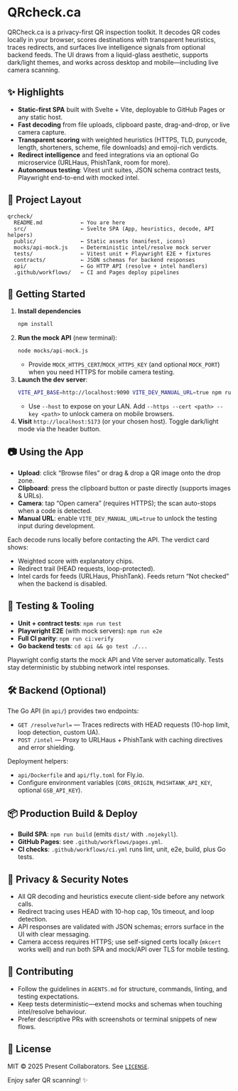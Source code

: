 # QRcheck.ca

QRCheck.ca is a privacy-first QR inspection toolkit. It decodes QR codes locally in your browser, scores destinations with transparent heuristics, traces redirects, and surfaces live intelligence signals from optional backend feeds. The UI draws from a liquid-glass aesthetic, supports dark/light themes, and works across desktop and mobile—including live camera scanning.

## ✨ Highlights
- **Static-first SPA** built with Svelte + Vite, deployable to GitHub Pages or any static host.
- **Fast decoding** from file uploads, clipboard paste, drag-and-drop, or live camera capture.
- **Transparent scoring** with weighted heuristics (HTTPS, TLD, punycode, length, shorteners, scheme, file downloads) and emoji-rich verdicts.
- **Redirect intelligence** and feed integrations via an optional Go microservice (URLHaus, PhishTank, room for more).
- **Autonomous testing**: Vitest unit suites, JSON schema contract tests, Playwright end-to-end with mocked intel.

## 🧱 Project Layout
```
qrcheck/
  README.md            ← You are here
  src/                 ← Svelte SPA (App, heuristics, decode, API helpers)
  public/              ← Static assets (manifest, icons)
  mocks/api-mock.js    ← Deterministic intel/resolve mock server
  tests/               ← Vitest unit + Playwright E2E + fixtures
  contracts/           ← JSON schemas for backend responses
  api/                 ← Go HTTP API (resolve + intel handlers)
  .github/workflows/   ← CI and Pages deploy pipelines
```

## 🚀 Getting Started
1. **Install dependencies**
   ```bash
   npm install
   ```
2. **Run the mock API** (new terminal):
   ```bash
   node mocks/api-mock.js
   ```
   - Provide `MOCK_HTTPS_CERT`/`MOCK_HTTPS_KEY` (and optional `MOCK_PORT`) when you need HTTPS for mobile camera testing.
3. **Launch the dev server**:
   ```bash
   VITE_API_BASE=http://localhost:9090 VITE_DEV_MANUAL_URL=true npm run dev
   ```
   - Use `--host` to expose on your LAN. Add `--https --cert <path> --key <path>` to unlock camera on mobile browsers.
4. **Visit** `http://localhost:5173` (or your chosen host). Toggle dark/light mode via the header button.

## 📷 Using the App
- **Upload**: click “Browse files” or drag & drop a QR image onto the drop zone.
- **Clipboard**: press the clipboard button or paste directly (supports images & URLs).
- **Camera**: tap “Open camera” (requires HTTPS); the scan auto-stops when a code is detected.
- **Manual URL**: enable `VITE_DEV_MANUAL_URL=true` to unlock the testing input during development.

Each decode runs locally before contacting the API. The verdict card shows:
- Weighted score with explanatory chips.
- Redirect trail (HEAD requests, loop-protected).
- Intel cards for feeds (URLHaus, PhishTank). Feeds return “Not checked” when the backend is disabled.

## 🧪 Testing & Tooling
- **Unit + contract tests**: `npm run test`
- **Playwright E2E** (with mock servers): `npm run e2e`
- **Full CI parity**: `npm run ci:verify`
- **Go backend tests**: `cd api && go test ./...`

Playwright config starts the mock API and Vite server automatically. Tests stay deterministic by stubbing network intel responses.

## 🛠 Backend (Optional)
The Go API (in `api/`) provides two endpoints:
- `GET /resolve?url=` — Traces redirects with HEAD requests (10-hop limit, loop detection, custom UA).
- `POST /intel` — Proxy to URLHaus + PhishTank with caching directives and error shielding.

Deployment helpers:
- `api/Dockerfile` and `api/fly.toml` for Fly.io.
- Configure environment variables (`CORS_ORIGIN`, `PHISHTANK_API_KEY`, optional `GSB_API_KEY`).

## 📦 Production Build & Deploy
- **Build SPA**: `npm run build` (emits `dist/` with `.nojekyll`).
- **GitHub Pages**: see `.github/workflows/pages.yml`.
- **CI checks**: `.github/workflows/ci.yml` runs lint, unit, e2e, build, plus Go tests.

## 🔐 Privacy & Security Notes
- All QR decoding and heuristics execute client-side before any network calls.
- Redirect tracing uses HEAD with 10-hop cap, 10s timeout, and loop detection.
- API responses are validated with JSON schemas; errors surface in the UI with clear messaging.
- Camera access requires HTTPS; use self-signed certs locally (`mkcert` works well) and run both SPA and mock/API over TLS for mobile testing.

## 🤝 Contributing
- Follow the guidelines in `AGENTS.md` for structure, commands, linting, and testing expectations.
- Keep tests deterministic—extend mocks and schemas when touching intel/resolve behaviour.
- Prefer descriptive PRs with screenshots or terminal snippets of new flows.

## 📄 License
MIT © 2025 Present Collaborators. See [`LICENSE`](./LICENSE).

Enjoy safer QR scanning! ✨
